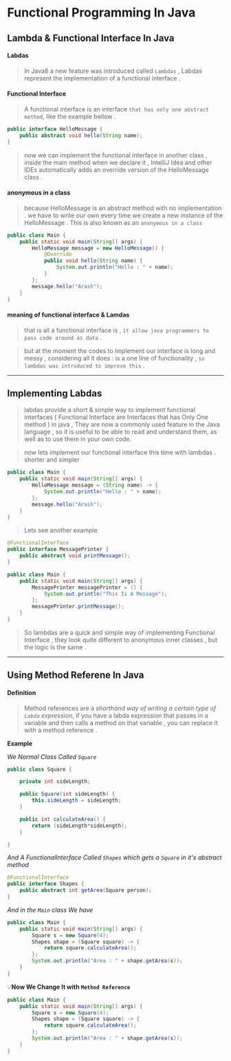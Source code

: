 # Functional Programming In Java

## Lambda & Functional Interface In Java

#### Labdas

> In Java8 a new feature was introduced called `Lambdas` , Labdas represent the implementation of a functional interface . 

#### Functional Interface

> A functional interface is an interface `that has only one abstract method`, like the example bellow .

```java
public interface HelloMessage {
    public abstract void hello(String name);
}
```

> now we can implement the functional interface in another class ,  inside the main method when we declare it , IntelliJ Idea and other IDEs automatically adds an override version of the HelloMessage class .

#### anonymous in a class

> because HelloMessage is an abstract method with no implementation . we have to write our own every time we create a new instance of the HelloMessage  . This is also known as an `anonymous in a class `

```java
public class Main {
    public static void main(String[] args) {
        HelloMessage message = new HelloMessage() {
            @Override
            public void hello(String name) {
                System.out.println("Hello : " + name);
            }
        };
        message.hello("Arash");
    }
}
```

#### meaning of functional interface & Lamdas

> that is all a functional interface is , `it allow java programmers to pass code around as data` .

> but at the moment the codes to implement our interface is long and messy , considering all it does : is a one line of functionality , `so lambdas was intruduced to improve this` .

-------

## Implementing Labdas

> labdas provide a short & simple way to implement functional interfaces ( Functional Interface are Interfaces that has Only One method ) in java , They are now a commonly used feature in the Java language , so it is useful to be able to read and understand them, as well as to use them in your own code.

> now lets implement our functional interface this time with lambdas . shorter and simpler

```java
public class Main {
    public static void main(String[] args) {
        HelloMessage message = (String name) -> {
            System.out.println("Hello : " + name);
        };
        message.hello("Arash");
    }
}
```

> Lets see another example

```java
@FunctionalInterface
public interface MessagePrinter {
    public abstract void printMessage();
}
```

```java
public class Main {
    public static void main(String[] args) {
        MessagePrinter messagePrinter = () {
            System.out.println("This Is A Message");
        };
        messagePrinter.printMessage();
    }
}
```

> So lambdas are a quick and simple way of implementing Functional Interface , they look quite different to anonymous inner classes , but the logic is the same .

------

## Using Method Referene In Java

#### Definition

> Method references are a *shorthand way of writing a certain type of `Labda` expression*, if you have a labda expression that passes in a variable and then calls a method on that variable , you can replace it with a method reference .

**Example**

*We Normal Class Called `Square`*

```java
public class Square {

    private int sideLength;

    public Square(int sideLength) {
        this.sideLength = sideLength;
    }

    public int calculateArea() {
        return (sideLength*sideLength);
    }

}
```

*And A FunctionalInterface Called `Shapes` which gets a `Square` in it's abstract method*

```java
@FunctionalInterface
public interface Shapes {
    public abstract int getArea(Square person);
}
```

*And in the `Main` class We have*

```java
public class Main {
    public static void main(String[] args) {
        Square s = new Square(4);
        Shapes shape = (Square square) -> {
            return square.calculateArea();
        };
        System.out.println("Area : " + shape.getArea(s));
    }
}
```

:bulb:**Now We Change It with `Method Reference`**

```java
public class Main {
    public static void main(String[] args) {
        Square s = new Square(4);
        Shapes shape = (Square square) -> {
            return square.calculateArea();
        };
        System.out.println("Area : " + shape.getArea(s));
    }
}
```